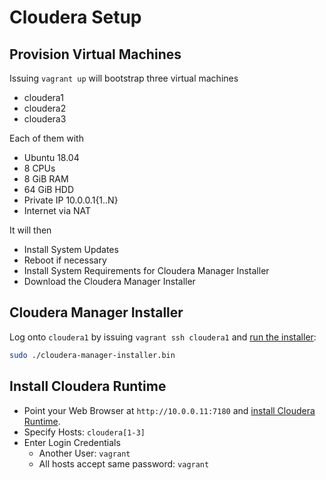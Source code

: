 # Cloudera Setup

## Provision Virtual Machines

Issuing `vagrant up` will bootstrap three virtual machines

- cloudera1
- cloudera2
- cloudera3

Each of them with

- Ubuntu 18.04
- 8 CPUs
- 8 GiB RAM
- 64 GiB HDD
- Private IP 10.0.0.1{1..N}
- Internet via NAT

It will then

- Install System Updates
- Reboot if necessary
- Install System Requirements for Cloudera Manager Installer
- Download the Cloudera Manager Installer

## Cloudera Manager Installer

Log onto `cloudera1` by issuing `vagrant ssh cloudera1` and [run the
installer][install]:

```bash
sudo ./cloudera-manager-installer.bin
```

## Install Cloudera Runtime

- Point your Web Browser at `http://10.0.0.11:7180` and [install Cloudera
  Runtime][runtime]. 
- Specify Hosts: `cloudera[1-3]`
- Enter Login Credentials
  - Another User: `vagrant`
  - All hosts accept same password: `vagrant`

[install]: https://docs.cloudera.com/cdp-private-cloud-base/7.1.6/installation/topics/cdp-quick-start-streams-run-cm-server-installer.html
[runtime]: https://docs.cloudera.com/cdp-private-cloud-base/7.1.6/installation/topics/cdp-quick-start-deployment-streams-install-runtime.html
